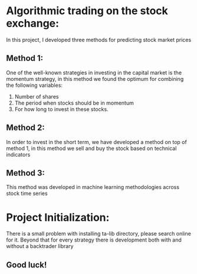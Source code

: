 # Algorithmic trading on the stock exchange:
In this project, I developed three methods for predicting stock market prices

## Method 1:
One of the well-known strategies in investing in the capital market is the momentum strategy, in this method we found the optimum for combining the following variables:
1. Number of shares
2. The period when stocks should be in momentum
3. For how long to invest in these stocks.

## Method 2:
In order to invest in the short term, we have developed a method on top of method 1, in this method we sell and buy the stock based on technical indicators

## Method 3:
This method was developed in machine learning methodologies across stock time series

# Project Initialization:
There is a small problem with installing ta-lib directory, please search online for it.
Beyond that for every strategy there is development both with and without a backtrader library

## Good luck!
